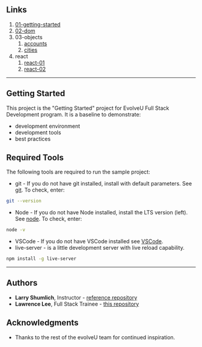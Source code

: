 ## Links

1. [01-getting-started](src/01-getting-started/)
1. [02-dom](src/02-dom/)
1. 03-objects
    1. [accounts](src/03-objects/)
    1. [cities](src/03-objects/cities/)
1. react
    1. [react-01](react-01)
    1. [react-02](react-02)

---

## Getting Started

This project is the "Getting Started" project for EvolveU Full Stack Development program. It is a baseline to demonstrate:

- development environment
- development tools
- best practices

## Required Tools

The following tools are required to run the sample project:

- git - If you do not have git installed, install with default parameters. See [git](https://git-scm.com). To check, enter:
```sh
git --version
```
- Node - If you do not have Node installed, install the LTS version (left). See [node](https://nodejs.org/en/). To check, enter: 
```sh
node -v
```
- VSCode - If you do not have VSCode installed see [VSCode](https://code.visualstudio.com/).
- live-server - is a little development server with live reload capability. 
```sh
npm install -g live-server
```
---

## Authors

* **Larry Shumlich**, Instructor - [reference repository](https://github.com/larryevolveu/reference/)
* **Lawrence Lee**, Full Stack Trainee - [this repository](https://github.com/larryjl/cohort3/)

## Acknowledgments

* Thanks to the rest of the evolveU team for continued inspiration.
